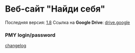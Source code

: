 # Веб-сайт "Найди себя"

Последняя версия: [1.8](https://drive.google.com/drive/folders/13qoW69cMDV-4Z-W_rpbDvTQuiLe5_fLO "1.8")
Ссылка на **Google Drive**: [drive.google](https://drive.google.com/drive/folders/1BgcGTCJqrJJ_PbVH4EhBuQ3eXZiHzXXq "drive.google")

### PMY login/password



[changelog](https://gitlab.com/findyourself/findyourself-web/blob/master/CHANGELOG.md "changelog")
